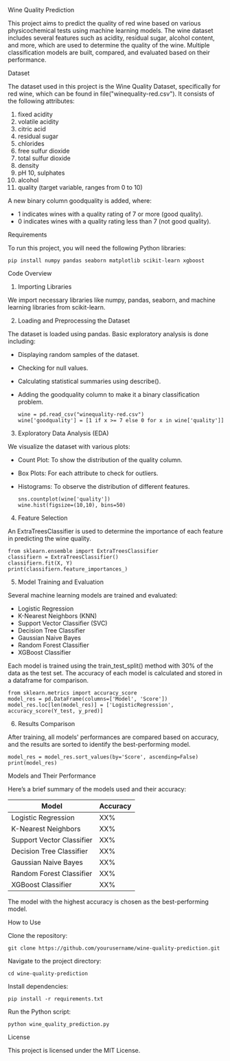 Wine Quality Prediction

This project aims to predict the quality of red wine based on various physicochemical tests using machine learning models. The wine dataset includes several features such as acidity, residual sugar, alcohol content, and more, which are used to determine the quality of the wine. Multiple classification models are built, compared, and evaluated based on their performance.

Dataset

The dataset used in this project is the Wine Quality Dataset, specifically for red wine, which can be found in file("winequality-red.csv"). It consists of the following attributes:

1. fixed acidity
2. volatile acidity
3. citric acid
4. residual sugar
5. chlorides
6. free sulfur dioxide
7. total sulfur dioxide
8. density
9. pH
10, sulphates
11. alcohol
12. quality (target variable, ranges from 0 to 10)

A new binary column goodquality is added, where:

- 1 indicates wines with a quality rating of 7 or more (good quality).
- 0 indicates wines with a quality rating less than 7 (not good quality).

Requirements

To run this project, you will need the following Python libraries:

    pip install numpy pandas seaborn matplotlib scikit-learn xgboost
Code Overview
1. Importing Libraries

We import necessary libraries like numpy, pandas, seaborn, and machine learning libraries from scikit-learn.

2. Loading and Preprocessing the Dataset

The dataset is loaded using pandas. Basic exploratory analysis is done including:

- Displaying random samples of the dataset.
- Checking for null values.
- Calculating statistical summaries using describe().
- Adding the goodquality column to make it a binary classification problem.

      wine = pd.read_csv("winequality-red.csv")
      wine['goodquality'] = [1 if x >= 7 else 0 for x in wine['quality']]

3. Exploratory Data Analysis (EDA)

We visualize the dataset with various plots:

- Count Plot: To show the distribution of the quality column.
- Box Plots: For each attribute to check for outliers.
- Histograms: To observe the distribution of different features.

      sns.countplot(wine['quality'])
      wine.hist(figsize=(10,10), bins=50)

4. Feature Selection

An ExtraTreesClassifier is used to determine the importance of each feature in predicting the wine quality.

    from sklearn.ensemble import ExtraTreesClassifier
    classifiern = ExtraTreesClassifier()
    classifiern.fit(X, Y)
    print(classifiern.feature_importances_)

5. Model Training and Evaluation

Several machine learning models are trained and evaluated:

- Logistic Regression
- K-Nearest Neighbors (KNN)
- Support Vector Classifier (SVC)
- Decision Tree Classifier
- Gaussian Naive Bayes
- Random Forest Classifier
- XGBoost Classifier

Each model is trained using the train_test_split() method with 30% of the data as the test set. The accuracy of each model is calculated and stored in a dataframe for comparison.

    from sklearn.metrics import accuracy_score
    model_res = pd.DataFrame(columns=['Model', 'Score'])
    model_res.loc[len(model_res)] = ['LogisticRegression', accuracy_score(Y_test, y_pred)]

6. Results Comparison

After training, all models' performances are compared based on accuracy, and the results are sorted to identify the best-performing model.

    model_res = model_res.sort_values(by='Score', ascending=False)
    print(model_res)

Models and Their Performance

Here’s a brief summary of the models used and their accuracy:

| Model	| Accuracy |
|-------|----------|
Logistic Regression	| XX%
K-Nearest Neighbors	| XX%
Support Vector Classifier	| XX%
Decision Tree Classifier	| XX%
Gaussian Naive Bayes	| XX%
Random Forest Classifier	| XX%
XGBoost Classifier	| XX%

The model with the highest accuracy is chosen as the best-performing model.

How to Use

Clone the repository:

    git clone https://github.com/yourusername/wine-quality-prediction.git

Navigate to the project directory:

    cd wine-quality-prediction

Install dependencies:

    pip install -r requirements.txt

Run the Python script:

    python wine_quality_prediction.py

License

This project is licensed under the MIT License.
